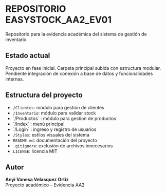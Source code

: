 # REPOSITORIO EASYSTOCK_AA2_EV01

Repositorio para la evidencia académica del sistema de gestión de inventario.

## Estado actual

Proyecto en fase inicial. Carpeta principal subida con estructura modular. Pendiente integración de conexión a base de datos y funcionalidades internas.

## Estructura del proyecto

- `/Clientes`: módulo para gestión de clientes
- `/Inventario`: módulo para validar stock
- ´/Productos` : módulo para gestion de productos
- ´/Index` : menú principal
- ´/Login` : ingreso y registro de usuarios 
- `/Styles`: estilos visuales del sistema
- `README.md`: documentación del proyecto
- `.gitignore`: exclusión de archivos innecesarios
- `LICENSE`: licencia MIT

## Autor

**Anyi Vanesa Velasquez Ortiz**  
Proyecto académico – Evidencia AA2
